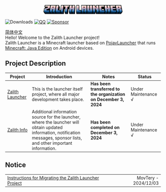 <div align="center">
    <img width="256" src="images/app_name_title.png"></img>
</div>

![Downloads](https://img.shields.io/github/downloads/ZalithLauncher/ZalithLauncher/total)
[![QQ](https://img.shields.io/badge/QQ-blue)](https://qm.qq.com/q/2MVxS0B29y)
[![Sponsor](https://img.shields.io/badge/sponsor-30363D?logo=GitHub-Sponsors)](https://afdian.com/a/MovTery)

<a href="/README_ZH_CN.md">简体中文</a>  
Hello! Welcome to the Zalith Launcher project!  
Zalith Launcher is a Minecraft launcher based on [PojavLauncher](https://github.com/PojavLauncherTeam/PojavLauncher) that runs [Minecraft: Java Edition](https://www.minecraft.net/) on Android devices.  

## Project Description
| Project | Introduction | Notes | Status |
| ------ | ------ | ------ | ------ |
| [Zalith Launcher](https://github.com/ZalithLauncher/ZalithLauncher) | This is the launcher itself project, where all major development takes place. | **Has been transferred to the organization on December 3, 2024** | Under Maintenance √ |
| [Zalith Info](https://github.com/ZalithLauncher/Zalith-Info) | Additional information source for the launcher, where the launcher will obtain updated information, notification messages, sponsor lists, and other important information. | **Has been completed on December 3, 2024** | Under Maintenance √ |

## Notice
<table style="width: 100%;">
  <tr>
    <td style="text-align: left;"> 
      <a href="/notice/migrate_en_us.md">Instructions for Migrating the Zalith Launcher Project</a>
    </td>
    <td style="text-align: right;">
      MovTery - 2024/12/03
    </td>
  </tr>
</table>